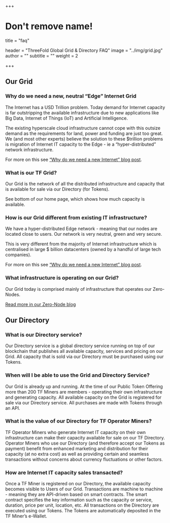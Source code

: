 +++
# Don't remove name!
title = "faq"

header = "ThreeFold Global Grid & Directory FAQ"
image = "../img/grid.jpg"
author = ""
subtitle = ""
weight = 2

+++


## Our Grid

### Why do we need a new, neutral “Edge” Internet Grid

The Internet has a USD Trillion problem. Today demand for Internet capacity is far outstripping the available infrastructure due to new applications like Big Data, Internet of Things (IoT) and Artificial Intelligence.

The existing hyperscale cloud infrastructure cannot cope with this outsize demand as the requirements for land, power and funding are just too great. We (and most other experts) believe the solution to these $trillion problems is migration of Internet IT capacity to the Edge - ie a “hyper-distributed” network infrastructure.

For more on this see [“Why do we need a new Internet” blog post](/information/need-for-new-neutral-internet/).

### What is our TF Grid?

Our Grid is the network of all the distributed infrastructure and capacity that is available for sale via our Directory (for Tokens).

See bottom of our home page, which shows how much capacity is available.

### How is our Grid different from existing IT infrastructure?

We have a hyper-distributed Edge network - meaning that our nodes are located close to users. Our network is very neutral, green and very secure.

This is very different from the majority of Internet infrastructure which is centralised in large $ billion datacenters (owned by a handful of large tech companies).

For more on this see [“Why do we need a new Internet” blog post](/information/need-for-new-neutral-internet/).

### What infrastructure is operating on our Grid?
Our Grid today is comprised mainly of infrastructure that operates our Zero-Nodes.

[Read more in our Zero-Node blog](/information/magical-zero-node/)

## Our Directory

### What is our Directory service?

Our Directory service is a global directory service running on top of our blockchain that publishes all available capacity, services and pricing on our Grid. All capacity that is sold via our Directory must be purchased using our Tokens.

### When will I be able to use the Grid and Directory Service?

Our Grid is already up and running. At the time of our Public Token Offering more than 200 TF Miners are members - operating their own infrastructure and generating capacity. All available capacity on the Grid is registered for sale via our Directory service. All purchases are made with Tokens through an API.

### What is the value of our Directory for TF Operator Miners?

TF Operator Miners who generate Internet IT capacity on their own infrastructure can make their capacity available for sale on our TF Directory.  Operator Miners who use our Directory (and therefore accept our Tokens as payment) benefit from enhanced marketing and distribution for their capacity (at no extra cost) as well as providing certain and seamless transactions without concerns about currency fluctuations or other factors.

### How are Internet IT capacity sales transacted?

Once a TF Miner is registered on our Directory, the available capacity becomes visible to Users of our Grid. Transactions are machine to machine - meaning they are API-driven based on smart contracts. The smart contract specifies the key information such as the capacity or service, duration, price per unit, location, etc.  All transactions on the Directory are executed using our Tokens.  The Tokens are automatically deposited in the TF Miner’s e-Wallet.
